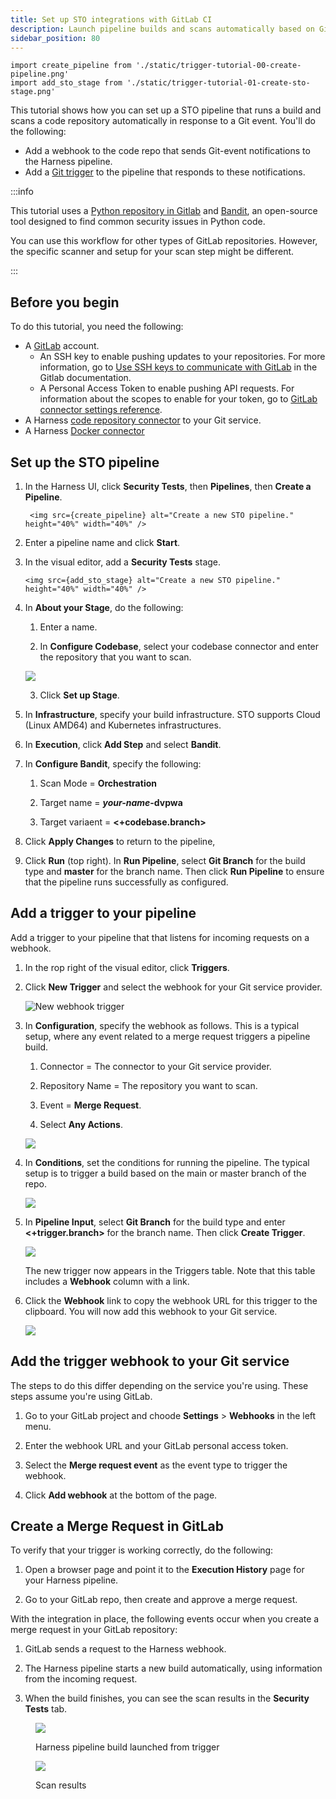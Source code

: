 ```yaml
---
title: Set up STO integrations with GitLab CI
description: Launch pipeline builds and scans automatically based on GitLab merge requests.
sidebar_position: 80
---
```


```mdx-code-block
import create_pipeline from './static/trigger-tutorial-00-create-pipeline.png'
import add_sto_stage from './static/trigger-tutorial-01-create-sto-stage.png'
```

This tutorial shows how you can set up a STO pipeline that runs a build and scans a code repository automatically in response to a Git event. You'll do the following:

* Add a webhook to the code repo that sends Git-event notifications to the Harness pipeline.
* Add a [Git trigger](/docs/platform/triggers/triggering-pipelines/) to the pipeline that responds to these notifications. 

:::info

This tutorial uses a [Python repository in Gitlab](https://gitlab.com/gitsequence090/TestPythonSAST) and [Bandit](https://github.com/PyCQA/bandit), an open-source tool designed to find common security issues in Python code.

You can use this workflow for other types of GitLab repositories. However, the specific scanner and setup for your scan step might be different. 

:::

## Before you begin

To do this tutorial, you need the following:

* A [GitLab](https://gitlab.com/) account. 
  * An SSH key to enable pushing updates to your repositories. For more information, go to [Use SSH keys to communicate with GitLab](https://docs.gitlab.com/ee/user/ssh.html) in the Gitlab documentation.
  * A Personal Access Token to enable pushing API requests. For information about the scopes to enable for your token, go to [GitLab connector settings reference](/docs/platform/connectors/code-repositories/ref-source-repo-provider/git-lab-connector-settings-reference/#passwordpersonal-access-token).
* A Harness [code repository connector](/docs/category/code-repositories) to your Git service.
* A Harness [Docker connector](/docs/platform/connectors/cloud-providers/ref-cloud-providers/docker-registry-connector-settings-reference)

## Set up the STO pipeline

1. In the Harness UI, click **Security Tests**, then **Pipelines**, then **Create a Pipeline**. 

   ```mdx-code-block
    <img src={create_pipeline} alt="Create a new STO pipeline." height="40%" width="40%" />
    ```

2. Enter a pipeline name and click **Start**. 

3. In the visual editor, add a **Security Tests** stage. 

    ```mdx-code-block
    <img src={add_sto_stage} alt="Create a new STO pipeline." height="40%" width="40%" />
    ```

4. In **About your Stage**, do the following:

   1. Enter a name.

   2. In **Configure Codebase**, select your codebase connector and enter the repository that you want to scan.  
      
     ![](./static/trigger-tutorial-02-set-up-sto-stage.png)

   3. Click **Set up Stage**. 


4. In **Infrastructure**, specify your build infrastructure. STO supports Cloud (Linux AMD64) and Kubernetes infrastructures.

5. In **Execution**, click **Add Step** and select **Bandit**. 

6. In **Configure Bandit**, specify the following:

   1. Scan Mode = **Orchestration**

   2. Target name  = ***your-name*-dvpwa**

   3. Target variaent = **<+codebase.branch>**

7. Click **Apply Changes** to return to the pipeline, 

8. Click **Run** (top right). In **Run Pipeline**, select **Git Branch** for the build type and **master** for the branch name. Then click **Run Pipeline** to ensure that the pipeline runs successfully as configured. 

## Add a trigger to your pipeline

Add a trigger to your pipeline that that listens for incoming requests on a webhook.

1. In the rop right of the visual editor, click **Triggers**. 

2. Click **New Trigger** and select the webhook for your Git service provider. 

   ![New webhook trigger](./static/trigger-tutorial-04-select-trigger.png)
   

3. In **Configuration**, specify the webhook as follows. This is a typical setup, where any event related to a merge request triggers a pipeline build. 

   1. Connector = The connector to your Git service provider.

   2. Repository Name = The repository you want to scan. 

   3. Event = **Merge Request**. 

   4. Select **Any Actions**. 

     ![](./static/trigger-tutorial-05-trigger-config.png)

     
4. In **Conditions**, set the conditions for running the pipeline. The typical setup is to trigger a build based on the main or master branch of the repo.

   ![](./static/trigger-tutorial-06-trigger-condition.png)

5. In **Pipeline Input**, select **Git Branch** for the build type and enter **<+trigger.branch>** for the branch name. Then click **Create Trigger**. 

   ![](./static/trigger-tutorial-08-pipeline-input.png)

   The new trigger now appears in the Triggers table. Note that this table includes a **Webhook** column with a link.

6. Click the **Webhook** link to copy the webhook URL for this trigger to the clipboard. You will now add this webhook to your Git service. 

   ![](./static/trigger-tutorial-07-copy-url-webhook.png)



## Add the trigger webhook to your Git service

The steps to do this differ depending on the service you're using. These steps assume you're using GitLab.

1. Go to your GitLab project and choode **Settings** > **Webhooks** in the left menu. 

2. Enter the webhook URL and your GitLab personal access token. 

3. Select the **Merge request event** as the event type to trigger the webhook. 

4. Click **Add webhook** at the bottom of the page. 

## Create a Merge Request in GitLab

To verify that your trigger is working correctly, do the following:

1. Open a browser page and point it to the **Execution History** page for your Harness pipeline. 

2. Go to your GitLab repo, then create and approve a merge request. 

With the integration in place, the following events occur when you create a merge request in your GitLab repository:

  1. GitLab sends a request to the Harness webhook.
  
  2. The Harness pipeline starts a new build automatically, using information from the incoming request.  

  3. When the build finishes, you can see the scan results in the **Security Tests** tab. 

<figure>

![](./static/trigger-tutorial-09-triggered-build.png)

<figcaption>Harness pipeline build launched from trigger</figcaption>
</figure>


<figure>

![](./static/trigger-tutorial-10-security-tests.png)

<figcaption>Scan results</figcaption>
</figure>